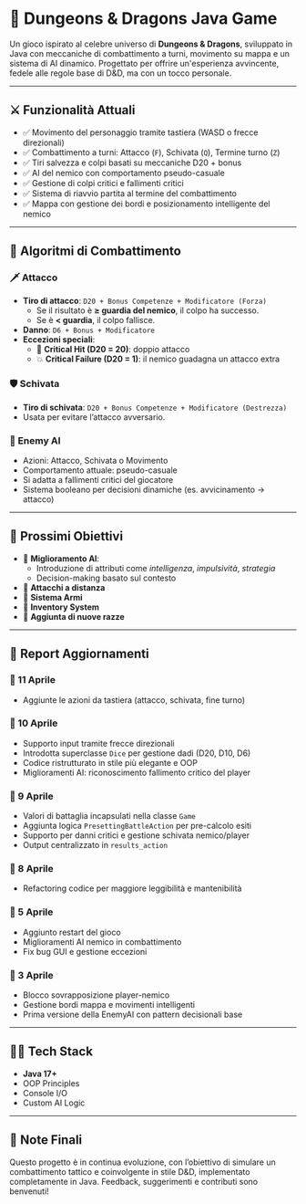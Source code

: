 # 🐉 Dungeons & Dragons Java Game

Un gioco ispirato al celebre universo di **Dungeons & Dragons**, sviluppato in Java con meccaniche di combattimento a turni, movimento su mappa e un sistema di AI dinamico. Progettato per offrire un'esperienza avvincente, fedele alle regole base di D&D, ma con un tocco personale.

---

## ⚔️ Funzionalità Attuali

- ✅ Movimento del personaggio tramite tastiera (WASD o frecce direzionali)
- ✅ Combattimento a turni: Attacco (`F`), Schivata (`Q`), Termine turno (`Z`)
- ✅ Tiri salvezza e colpi basati su meccaniche D20 + bonus
- ✅ AI del nemico con comportamento pseudo-casuale
- ✅ Gestione di colpi critici e fallimenti critici
- ✅ Sistema di riavvio partita al termine del combattimento
- ✅ Mappa con gestione dei bordi e posizionamento intelligente del nemico

---

## 🧠 Algoritmi di Combattimento

### 🗡️ Attacco

- **Tiro di attacco**: `D20 + Bonus Competenze + Modificatore (Forza)`
  - Se il risultato è **≥ guardia del nemico**, il colpo ha successo.
  - Se è **< guardia**, il colpo fallisce.
- **Danno**: `D6 + Bonus + Modificatore`
- **Eccezioni speciali**:
  - 🎯 **Critical Hit (D20 = 20)**: doppio attacco
  - 💥 **Critical Failure (D20 = 1)**: il nemico guadagna un attacco extra

### 🛡️ Schivata

- **Tiro di schivata**: `D20 + Bonus Competenze + Modificatore (Destrezza)`
- Usata per evitare l’attacco avversario.

### 🤖 Enemy AI

- Azioni: Attacco, Schivata o Movimento
- Comportamento attuale: pseudo-casuale
- Si adatta a fallimenti critici del giocatore
- Sistema booleano per decisioni dinamiche (es. avvicinamento → attacco)

---

## 🚧 Prossimi Obiettivi

- 🔁 **Miglioramento AI**: 
  - Introduzione di attributi come *intelligenza*, *impulsività*, *strategia*
  - Decision-making basato sul contesto
- 🌽 **Attacchi a distanza**
- 💪 **Sistema Armi**
- 🍜 **Inventory System**
- 🧕 **Aggiunta di nuove razze**

---

## 📝 Report Aggiornamenti

### 📅 11 Aprile
- Aggiunte le azioni da tastiera (attacco, schivata, fine turno)

### 📅 10 Aprile
- Supporto input tramite frecce direzionali
- Introdotta superclasse `Dice` per gestione dadi (D20, D10, D6)
- Codice ristrutturato in stile più elegante e OOP
- Miglioramenti AI: riconoscimento fallimento critico del player

### 📅 9 Aprile
- Valori di battaglia incapsulati nella classe `Game`
- Aggiunta logica `PresettingBattleAction` per pre-calcolo esiti
- Supporto per danni critici e gestione schivata nemico/player
- Output centralizzato in `results_action`

### 📅 8 Aprile
- Refactoring codice per maggiore leggibilità e mantenibilità

### 📅 5 Aprile
- Aggiunto restart del gioco
- Miglioramenti AI nemico in combattimento
- Fix bug GUI e gestione eccezioni

### 📅 3 Aprile
- Blocco sovrapposizione player-nemico
- Gestione bordi mappa e movimenti intelligenti
- Prima versione della EnemyAI con pattern decisionali base

---

## 👨‍💻 Tech Stack

- **Java 17+**
- OOP Principles
- Console I/O
- Custom AI Logic

---

## 📌 Note Finali

Questo progetto è in continua evoluzione, con l’obiettivo di simulare un combattimento tattico e coinvolgente in stile D&D, implementato completamente in Java. Feedback, suggerimenti e contributi sono benvenuti!